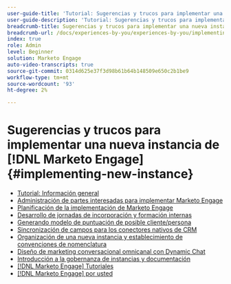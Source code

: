 ```yaml
---
user-guide-title: 'Tutorial: Sugerencias y trucos para implementar una nueva instancia de  [!DNL Marketo Engage]  '
user-guide-description: 'Tutorial: Sugerencias y trucos para implementar una nueva instancia de  [!DNL Marketo Engage]  '
breadcrumb-title: Sugerencias y trucos para implementar una nueva instancia de  [!DNL Marketo Engage]
breadcrumb-url: /docs/experiences-by-you/experiences-by-you/implementing-new-instance/overview
index: true
role: Admin
level: Beginner
solution: Marketo Engage
auto-video-transcripts: true
source-git-commit: 0314d625e37f3d98b61b64b148509e650c2b1be9
workflow-type: tm+mt
source-wordcount: '93'
ht-degree: 2%

---
```



# Sugerencias y trucos para implementar una nueva instancia de [!DNL Marketo Engage] {#implementing-new-instance}

+ [Tutorial: Información general](./overview.md)
+ [Administración de partes interesadas para implementar Marketo Engage](./managing-stakeholder-communications.md)
+ [Planificación de la implementación de Marketo Engage](./planning-for-new-implementation.md)
+ [Desarrollo de jornadas de incorporación y formación internas](./internal-training-roadshow.md)
+ [Generando modelo de puntuación de posible cliente/persona](./building-person-scoring-model.md)
+ [Sincronización de campos para los conectores nativos de CRM](./syncing-fields-for-crm-integration.md)
+ [Organización de una nueva instancia y establecimiento de convenciones de nomenclatura](./organizing-new-instance.md)
+ [Diseño de marketing conversacional omnicanal con Dynamic Chat](./designing-omnichannel-conversational-marketing.md)
+ [Introducción a la gobernanza de instancias y documentación](./documenting-your-instance.md)
+ [[!DNL Marketo Engage] Tutoriales](https://experienceleague.adobe.com/docs/marketo-learn/tutorials/overview.html?lang=es)
+ [[!DNL Marketo Engage] por usted](https://experienceleague.adobe.com/en/docs/experiences-by-you/experiences-by-you/marketo-engage/overview)
